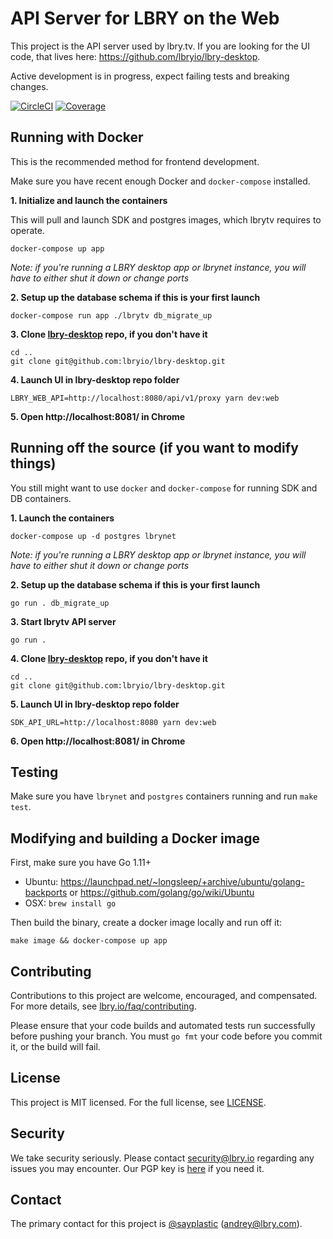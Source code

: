 # API Server for LBRY on the Web

This project is the API server used by lbry.tv. If you are looking for the UI code, that lives here: https://github.com/lbryio/lbry-desktop.

Active development is in progress, expect failing tests and breaking changes.

[![CircleCI](https://img.shields.io/circleci/project/github/lbryio/lbrytv/master.svg)](https://circleci.com/gh/lbryio/lbrytv/tree/master) [![Coverage](https://img.shields.io/coveralls/github/lbryio/lbrytv.svg)](https://coveralls.io/github/lbryio/lbrytv)

## Running with Docker

This is the recommended method for frontend development.

Make sure you have recent enough Docker and `docker-compose` installed.

**1. Initialize and launch the containers**

This will pull and launch SDK and postgres images, which lbrytv requires to operate.

`docker-compose up app`

*Note: if you're running a LBRY desktop app or lbrynet instance, you will have to either shut it down or change ports*

**2. Setup up the database schema if this is your first launch**

`docker-compose run app ./lbrytv db_migrate_up`

**3. Clone [lbry-desktop](https://github.com/lbryio/lbry-desktop/) repo, if you don't have it**

```
cd ..
git clone git@github.com:lbryio/lbry-desktop.git
```

**4. Launch UI in lbry-desktop repo folder**

```
LBRY_WEB_API=http://localhost:8080/api/v1/proxy yarn dev:web
```

**5. Open http://localhost:8081/ in Chrome**

## Running off the source (if you want to modify things)

You still might want to use `docker` and `docker-compose` for running SDK and DB containers.

**1. Launch the containers**

`docker-compose up -d postgres lbrynet`

*Note: if you're running a LBRY desktop app or lbrynet instance, you will have to either shut it down or change ports*

**2. Setup up the database schema if this is your first launch**

`go run . db_migrate_up`

**3. Start lbrytv API server**

`go run .`

**4. Clone [lbry-desktop](https://github.com/lbryio/lbry-desktop/) repo, if you don't have it**

```
cd ..
git clone git@github.com:lbryio/lbry-desktop.git
```

**5. Launch UI in lbry-desktop repo folder**

```
SDK_API_URL=http://localhost:8080 yarn dev:web
```

**6. Open http://localhost:8081/ in Chrome**

## Testing

Make sure you have `lbrynet` and `postgres` containers running and run `make test`.

## Modifying and building a Docker image

First, make sure you have Go 1.11+

- Ubuntu: https://launchpad.net/~longsleep/+archive/ubuntu/golang-backports or https://github.com/golang/go/wiki/Ubuntu
- OSX: `brew install go`

Then build the binary, create a docker image locally and run off it:

```
make image && docker-compose up app
```

## Contributing

Contributions to this project are welcome, encouraged, and compensated. For more details, see [lbry.io/faq/contributing](https://lbry.io/faq/contributing).

Please ensure that your code builds and automated tests run successfully before pushing your branch. You must `go fmt` your code before you commit it, or the build will fail.


## License

This project is MIT licensed. For the full license, see [LICENSE](LICENSE).


## Security

We take security seriously. Please contact security@lbry.io regarding any issues you may encounter.
Our PGP key is [here](https://keybase.io/lbry/key.asc) if you need it.


## Contact

The primary contact for this project is [@sayplastic](https://github.com/sayplastic) (andrey@lbry.com).

